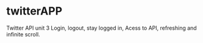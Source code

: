 # twitterAPP
Twitter API unit 3
Login, logout, stay logged in, Acess to API, refreshing and infinite scroll.
